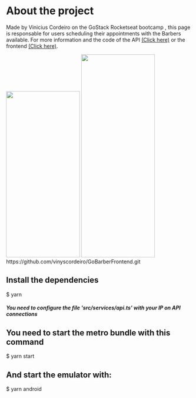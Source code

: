 <h1> About the project </h1>

Made by Vinicius Cordeiro on the GoStack Rocketseat bootcamp , this page is responsable for users scheduling their appointments with the Barbers available. For more information and the code of the API <a href="https://github.com/vinyscordeiro/GoBarber-Backend">(Click here)</a> or the frontend <a href="https://github.com/vinyscordeiro/GoBarberFrontend">(Click here)</a>.

<img src="https://arquivos-gobarber.s3.eu-west-2.amazonaws.com/Login.png" alt="" width="200px" height="450px"/>
<img src="https://arquivos-gobarber.s3.eu-west-2.amazonaws.com/Lista.png" alt="" width="200px" height="550px/>

<h2> Technologies used </h2>

<ul>
  <li>Axios</li>
  <li>Date-fns</li>
  <li>Polished</li>
  <li>Eslint</li>
  <li>Prettier</li>
  <li>React Native</li>
  <li>Unform</li>
  <li>react-native-gesture-handler</li>
  <li>react-native-reanimated</li>
  <li>react-icons</li>
  <li>styled-components</li>
  <li>Typescript</li>
  <li>uuidv4</li>
  <li>yup</li>
<ul>

<h2>Getting started</h2>

Requirements

<h5>Have this application's API running</h5>

<h5>Clone the project and access the folder</h5>

$ git clone https://github.com/vinyscordeiro/GoBarberFrontend.git 

<h2>Install the dependencies</h2>
$ yarn

<h5>You need to configure the file 'src/services/api.ts' with your IP on API connections</h5>

<h2>You need to start the metro bundle with this command</h2>
$ yarn start

<h2>And start the emulator with:</h2>
$ yarn android

